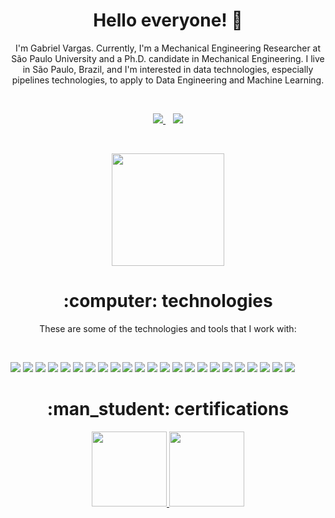<h1 align='center'>
  Hello everyone! 👋
</h1>

<p align="center">
I'm Gabriel Vargas. Currently, I'm a Mechanical Engineering Researcher at São Paulo University and a Ph.D. candidate in Mechanical Engineering. I live in São Paulo, Brazil, and I'm interested in data technologies, especially pipelines technologies, to apply to Data Engineering and Machine Learning. 
</p>

<br>

<p align="center">
  <a href="mailto:gabrielvargas@id.uff.br">
    <img src="https://img.shields.io/badge/Gmail-D14836?style=for-the-badge&logo=gmail&logoColor=white"/>
  </a>&nbsp;&nbsp;
  <a href="https://www.linkedin.com/in/gabgovar/">
    <img src="https://img.shields.io/badge/linkedin-%230077B5.svg?&style=for-the-badge&logo=linkedin&logoColor=white"/>
  </a>
</p>

<br>
  
<p align="center">
  <a href="https://github.com/gabgovar">
    <img height="180em" src="https://github-readme-stats.vercel.app/api?username=gabgovar&show_icons=true&theme=swift&include_all_commits=true&count_private=true"/>
  </a>
</p>

<h1 align='center'>
:computer: technologies 
</h1>

<p align="center">
  These are some of the technologies and tools that I work with:
</p>  

<br>

<p float="center">
  <img src="https://img.shields.io/badge/Python-FFD43B?style=for-the-badge&logo=python&logoColor=darkgreen" />
  <img src="https://img.shields.io/badge/Numpy-777BB4?style=for-the-badge&logo=numpy&logoColor=white" />
  <img src="https://img.shields.io/badge/LaTeX-47A141?style=for-the-badge&logo=LaTeX&logoColor=white" />
  <img src="https://img.shields.io/badge/Lua-2C2D72?style=for-the-badge&logo=lua&logoColor=white" />
  <img src="https://img.shields.io/badge/TensorFlow-FF6F00?style=for-the-badge&logo=TensorFlow&logoColor=white" />
  <img src="https://img.shields.io/badge/Colab-F9AB00?style=for-the-badge&logo=googlecolab&color=525252" />
  <img src="https://img.shields.io/badge/Pandas-2C2D72?style=for-the-badge&logo=pandas&logoColor=white" />
  <img src="https://img.shields.io/badge/MySQL-00000F?style=for-the-badge&logo=mysql&logoColor=white" />
  <img src="https://img.shields.io/badge/R-276DC3?style=for-the-badge&logo=r&logoColor=white" />
  <img src="https://img.shields.io/badge/Ubuntu-E95420?style=for-the-badge&logo=ubuntu&logoColor=white" />
  <img src="https://img.shields.io/badge/Visual_Studio_Code-0078D4?style=for-the-badge&logo=visual%20studio%20code&logoColor=white" />
  <img src="https://img.shields.io/badge/Arduino-00979D?style=for-the-badge&logo=Arduino&logoColor=white" />
  <img src="https://img.shields.io/badge/Notion-000000?style=for-the-badge&logo=notion&logoColor=white" />
  <img src="https://img.shields.io/badge/MongoDB-4EA94B?style=for-the-badge&logo=mongodb&logoColor=white" />
  <img src="https://img.shields.io/badge/Apache-D22128?style=for-the-badge&logo=Apache&logoColor=white" />
  <img src="https://img.shields.io/badge/Apache_Spark-FFFFFF?style=for-the-badge&logo=apachespark&logoColor=#E35A16" />
  <img src="https://img.shields.io/badge/Jupyter-F37626.svg?&style=for-the-badge&logo=Jupyter&logoColor=white"/>
  <img src="https://img.shields.io/badge/PyCharm-000000.svg?&style=for-the-badge&logo=PyCharm&logoColor=white"/>
  <img src="https://img.shields.io/badge/json-5E5C5C?style=for-the-badge&logo=json&logoColor=white">
  <img src="https://img.shields.io/badge/freecodecamp-27273D?style=for-the-badge&logo=freecodecamp&logoColor=white">
  <img src="https://img.shields.io/badge/Databricks-FF3621?style=for-the-badge&logo=Databricks&logoColor=white">
  <img src="https://img.shields.io/badge/Docker-2CA5E0?style=for-the-badge&logo=docker&logoColor=white">
  <img src="https://img.shields.io/badge/PyTorch-EE4C2C?style=for-the-badge&logo=PyTorch&logoColor=white">
</p>

<h1 align='center'>
:man_student: certifications 
</h1>

<p align="center">
  <a href="https://www.credly.com/earner/earned/badge/e6e72c82-7c45-4b53-91b6-f60958ba8a5b">
    <img height="120em" src="https://images.credly.com/size/340x340/images/655a478d-ecde-4a92-afcd-3c7be176ccf3/image.png"/>
  </a>
    <a href="https://credentials.databricks.com/022ab462-aae0-4099-8e40-2be75b3b96e9">
    <img height="120em" src="https://user-images.githubusercontent.com/64149081/189967938-b7cfd40d-3336-40df-a2e5-c43fad02727f.png"/>
  </a> 
</p>
